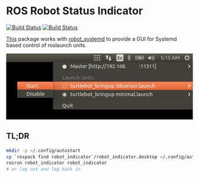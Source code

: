 # ROS Robot Status Indicator
[![Build Status](https://www.travis-ci.org/LucidOne/robot_indicator.svg?branch=master)](https://www.travis-ci.org/LucidOne/robot_indicator)
[![Build Status](http://build.ros.org/buildStatus/icon?subject=Kinetic&job=Kbin_uX64__robot_indicator__ubuntu_xenial_amd64__binary)](http://build.ros.org/view/Kbin_uX64/job/Kbin_uX64__robot_indicator__ubuntu_xenial_amd64__binary/)

[This](https://github.com/LucidOne/robot_indicator) package works with
[robot_systemd](https://github.com/LucidOne/robot_systemd) to provide a GUI for
Systemd based control of roslaunch units.

![Indicator](https://raw.githubusercontent.com/LucidOne/robot_indicator/master/doc/indicator.png)

## TL;DR
```bash
mkdir -p ~/.config/autostart
cp `rospack find robot_indicator`/robot_indicator.desktop ~/.config/autostart/robot_indicator.desktop
rosrun robot_indicator robot_indicator
# or log out and log back in
```
